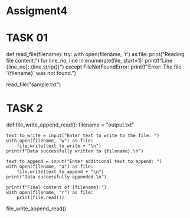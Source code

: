 # Assigment4
# TASK 01
def read_file(filename):
    try:
        with open(filename, 'r') as file:
            print("Reading file content:")
            for line_no, line in enumerate(file, start=1):
                print(f"Line {line_no}: {line.strip()}")
    except FileNotFoundError:
        print(f"Error: The file '{filename}' was not found.")

read_file("sample.txt")

# TASK 2
def file_write_append_read():
    filename = "output.txt"

    text_to_write = input("Enter text to write to the file: ")
    with open(filename, "w") as file:
        file.write(text_to_write + "\n")
    print(f"Data successfully written to {filename}.\n")

    text_to_append = input("Enter additional text to append: ")
    with open(filename, "a") as file:
        file.write(text_to_append + "\n")
    print("Data successfully appended.\n")

    print(f"Final content of {filename}:")
    with open(filename, "r") as file:
        print(file.read())
file_write_append_read()
